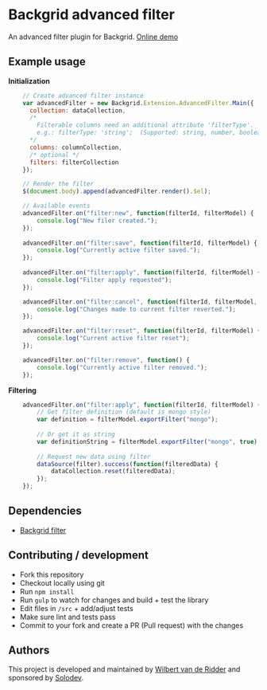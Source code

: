 # Backgrid advanced filter
An advanced filter plugin for Backgrid.
[Online demo](https://wridder.github.io/backgrid-demo/)

## Example usage
**Initialization**  

```javascript
    // Create advanced filter instance
    var advancedFilter = new Backgrid.Extension.AdvancedFilter.Main({
      collection: dataCollection,
      /*
        Filterable columns need an additional attribute 'filterType'.
        e.g.: filterType: 'string';  (Supported: string, number, boolean, percent)
      */
      columns: columnCollection,
      /* optional */
      filters: filterCollection
    });

    // Render the filter
    $(document.body).append(advancedFilter.render().$el);

    // Available events
    advancedFilter.on("filter:new", function(filterId, filterModel) {
        console.log("New filer created.");
    });
        
    advancedFilter.on("filter:save", function(filterId, filterModel) {
        console.log("Currently active filter saved.");
    });
    
    advancedFilter.on("filter:apply", function(filterId, filterModel) {
        console.log("Filter apply requested");
    });

    advancedFilter.on("filter:cancel", function(filterId, filterModel, stateBeforeCancel) {
        console.log("Changes made to current filter reverted.");
    });

    advancedFilter.on("filter:reset", function(filterId, filterModel) {
        console.log("Current active filter reset");
    });

    advancedFilter.on("filter:remove", function() {
        console.log("Currently active filter removed.");
    });
```  

**Filtering**  
  
```javascript
    advancedFilter.on("filter:apply", function(filterId, filterModel) {
        // Get filter definition (default is mongo style)
        var definition = filterModel.exportFilter("mongo");
        
        // Or get it as string
        var definitionString = filterModel.exportFilter("mongo", true);
        
        // Request new data using filter
        dataSource(filter).success(function(filteredData) {
            dataCollection.reset(filteredData);
        });        
    });
```  

## Dependencies
* [Backgrid filter](https://github.com/wyuenho/backgrid-filter)

## Contributing / development
- Fork this repository
- Checkout locally using git
- Run `npm install`
- Run `gulp` to watch for changes and build + test the library
- Edit files in `/src` + add/adjust tests
- Make sure lint and tests pass
- Commit to your fork and create a PR (Pull request) with the changes

## Authors
This project is developed and maintained by [Wilbert van de Ridder](https://github.com/WRidder/) and sponsored by [Solodev](http://www.solodev.com).
